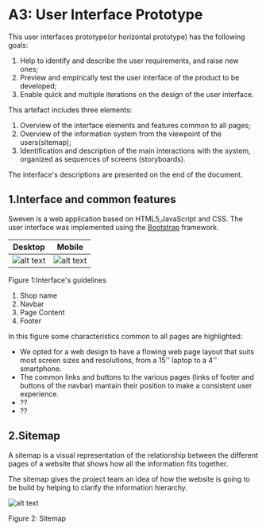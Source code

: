 # A3: User Interface Prototype


This user interfaces prototype(or horizontal prototype) has the following goals:

1. Help to identify and describe the user requirements, and raise new ones;
2. Preview and empirically test the user interface of the product to be developed;
3. Enable quick and multiple iterations on the design of the user interface.

This artefact includes three elements:

1. Overview of the interface elements and features common to all pages;
2. Overview of the information system from the viewpoint of the users(sitemap);
3. Identification and description of the main interactions with the system, organized as sequences of screens (storyboards).

The interface's descriptions are presented on the end of the document.

## 1.Interface and common features

Sweven is a web application based on HTML5,JavaScript and CSS. The user interface was implemented using the [Bootstrap](http://getbootstrap.com/) framework.



Desktop           |  Mobile
:-------------------------:|:-------------------------:
![alt text](https://github.com/literallysofia/lbaw1761/blob/master/artefacts/a3/screeshots/homepage_commonfeatures.png "Figure 1: Interface's guidelines")   |  ![alt text](https://github.com/literallysofia/lbaw1761/blob/master/artefacts/a3/screeshots/mobile/homepage_commonfeatures.png "Figure 1: Interface's guidelines")

Figure 1:Interface's guidelines

1. Shop name
2. Navbar
3. Page Content
4. Footer

In this figure some characteristics common to all pages are highlighted:

* We opted for a web design to have a flowing web page layout that suits most screen sizes and resolutions, from a 15'' laptop to a 4'' smartphone.
* The common links and buttons to the various pages (links of footer and buttons of the navbar) mantain their position to make a consistent user experience.
* ??
* ??


## 2.Sitemap

A sitemap is a visual representation of the relationship between the different pages of a website that shows how all the information fits together.

The sitemap gives the project team an idea of how the website is going to be build by helping to clarify the information hierarchy.

![alt text](https://github.com/literallysofia/lbaw1761/blob/master/artefacts/a3/sitemap.png "Figure 2: Sitemap")

Figure 2: Sitemap
